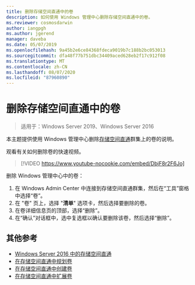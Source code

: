 ```yaml
---
title: 删除存储空间直通中的卷
description: 如何使用 Windows 管理中心删除存储空间直通中的卷。
ms.reviewer: cosmosdarwin
author: iangpgh
ms.author: jgerend
manager: daveba
ms.date: 05/07/2019
ms.openlocfilehash: 9a45b2e6ce84368fdeca9019b7c188b2bc053013
ms.sourcegitcommit: dfa48f77b751dbc34409aced628eb2f17c912f08
ms.translationtype: MT
ms.contentlocale: zh-CN
ms.lasthandoff: 08/07/2020
ms.locfileid: "87960890"
---
```

# <a name="deleting-volumes-in-storage-spaces-direct"></a>删除存储空间直通中的卷
> 适用于：Windows Server 2019、Windows Server 2016

本主题提供使用 Windows 管理中心删除[存储空间直通](storage-spaces-direct-overview.md)群集上的卷的说明。

观看有关如何删除卷的快速视频。

> [!VIDEO https://www.youtube-nocookie.com/embed/DbjF8r2F6Jo]

删除 Windows 管理中心中的卷：

1. 在 Windows Admin Center 中连接到存储空间直通群集，然后在“工具”窗格中选择“卷”。 
2. 在 "卷" 页上，选择 "**清单**" 选项卡，然后选择要删除的卷。
4. 在卷详细信息页的顶部，选择“删除”。
5. 在“确认”对话框中，选中复选框以确认要删除该卷，然后选择“删除”。

## <a name="additional-references"></a>其他参考

- [Windows Server 2016 中的存储空间直通](storage-spaces-direct-overview.md)
- [在存储空间直通中规划卷](plan-volumes.md)
- [在存储空间直通中创建卷](create-volumes.md)
- [在存储空间直通中扩展卷](resize-volumes.md)
